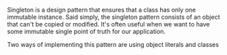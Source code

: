 Singleton is a design pattern that ensures that a class has only one immutable instance. Said simply, the singleton pattern consists of an object that can't be copied or modified. It's often useful when we want to have some immutable single point of truth for our application.

Two ways of implementing this pattern are using object literals and classes